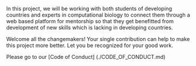 In this project, we will be working with both students of developing countries and experts in computational biology to connect them through
a web based platform for mentorship so that they get benefitted from development of new skills which is lacking in developing countries.

Welcome all the changemakers! Your single contribution can help to make this project more better. Let you be recognized for your good work.

Please go to our [Code of Conduct] (./CODE_OF_CONDUCT.md)

